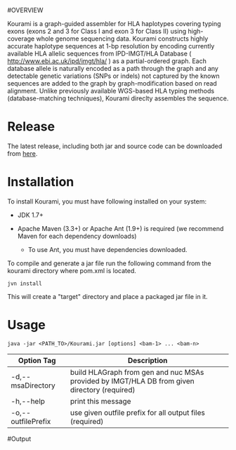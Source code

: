 #OVERVIEW

Kourami is a graph-guided assembler for HLA haplotypes covering typing exons (exons 2 and 3 for Class I and exon 3 for Class II) 
using high-coverage whole genome sequencing data. Kourami constructs highly accurate haplotype sequences at 1-bp resolution by 
encoding currently available HLA allelic sequences from IPD-IMGT/HLA Database ( http://www.ebi.ac.uk/ipd/imgt/hla/ ) 
as a partial-ordered graph. Each database allele is naturally encoded as a path through the graph and any detectable genetic 
variations (SNPs or indels) not captured by the known sequences are added to the graph by graph-modification based on read alignment. 
Unlike previously available WGS-based HLA typing methods (database-matching techniques), Kourami direclty assembles the sequence.


# Release

The latest release, including both jar and source code can be downloaded from [here](https://github.com/Kingsford-Group/kourami/releases/tag/v0.9.0).


# Installation

To install Kourami, you must have following installed on your system:

- JDK 1.7+ 

- Apache Maven (3.3+) or Apache Ant (1.9+) is required (we recommend Maven for each dependency downloads)
  - To use Ant, you must have dependencies downloaded.

To compile and generate a jar file run the following command from the kourami directory where pom.xml is located.
```
jvn install
```

This will create a "target" directory and place a packaged jar file in it.

# Usage
```
java -jar <PATH_TO>/Kourami.jar [options] <bam-1> ... <bam-n>
```

Option Tag | Description
------------ | ----------
-d,--msaDirectory <path> | build HLAGraph from gen and nuc MSAs provided by IMGT/HLA DB from given directory (required)
-h,--help | print this message
-o,--outfilePrefix <outfile> | use given outfile prefix for all output files (required)

#Output
